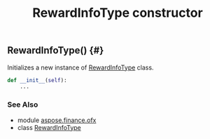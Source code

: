 ﻿---
title: RewardInfoType constructor
second_title: Aspose.Finance for Python via .NET API References
description: 
type: docs
weight: 10
url: /python-net/aspose.finance.ofx/rewardinfotype/__init__/
is_root: false
---

## RewardInfoType() {#}

Initializes a new instance of [RewardInfoType](/finance/python-net/aspose.finance.ofx/rewardinfotype) class.



```python
def __init__(self):
    ...
```





### See Also
* module [aspose.finance.ofx](../../)
* class [RewardInfoType](/finance/python-net/aspose.finance.ofx/rewardinfotype)

